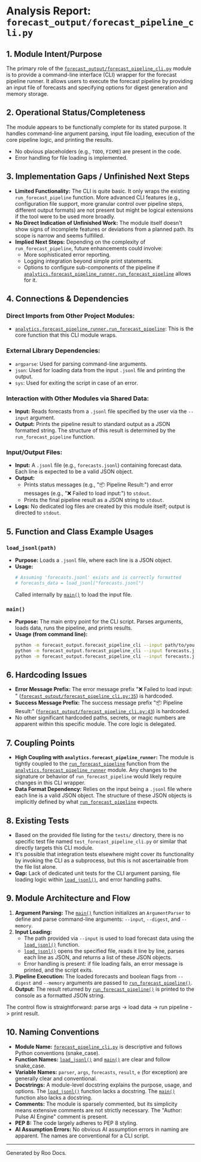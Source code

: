 # Analysis Report: `forecast_output/forecast_pipeline_cli.py`

## 1. Module Intent/Purpose

The primary role of the [`forecast_output/forecast_pipeline_cli.py`](../../forecast_output/forecast_pipeline_cli.py:0) module is to provide a command-line interface (CLI) wrapper for the forecast pipeline runner. It allows users to execute the forecast pipeline by providing an input file of forecasts and specifying options for digest generation and memory storage.

## 2. Operational Status/Completeness

The module appears to be functionally complete for its stated purpose. It handles command-line argument parsing, input file loading, execution of the core pipeline logic, and printing the results.
- No obvious placeholders (e.g., `TODO`, `FIXME`) are present in the code.
- Error handling for file loading is implemented.

## 3. Implementation Gaps / Unfinished Next Steps

- **Limited Functionality:** The CLI is quite basic. It only wraps the existing `run_forecast_pipeline` function. More advanced CLI features (e.g., configuration file support, more granular control over pipeline steps, different output formats) are not present but might be logical extensions if the tool were to be used more broadly.
- **No Direct Indication of Unfinished Work:** The module itself doesn't show signs of incomplete features or deviations from a planned path. Its scope is narrow and seems fulfilled.
- **Implied Next Steps:** Depending on the complexity of `run_forecast_pipeline`, future enhancements could involve:
    - More sophisticated error reporting.
    - Logging integration beyond simple print statements.
    - Options to configure sub-components of the pipeline if [`analytics.forecast_pipeline_runner.run_forecast_pipeline`](../../learning/forecast_pipeline_runner.py:0) allows for it.

## 4. Connections & Dependencies

### Direct Imports from Other Project Modules:
- [`analytics.forecast_pipeline_runner.run_forecast_pipeline`](../../learning/forecast_pipeline_runner.py:19): This is the core function that this CLI module wraps.

### External Library Dependencies:
- `argparse`: Used for parsing command-line arguments.
- `json`: Used for loading data from the input `.jsonl` file and printing the output.
- `sys`: Used for exiting the script in case of an error.

### Interaction with Other Modules via Shared Data:
- **Input:** Reads forecasts from a `.jsonl` file specified by the user via the `--input` argument.
- **Output:** Prints the pipeline result to standard output as a JSON formatted string. The structure of this result is determined by the `run_forecast_pipeline` function.

### Input/Output Files:
- **Input:** A `.jsonl` file (e.g., `forecasts.jsonl`) containing forecast data. Each line is expected to be a valid JSON object.
- **Output:**
    - Prints status messages (e.g., "📦 Pipeline Result:") and error messages (e.g., "❌ Failed to load input:") to `stdout`.
    - Prints the final pipeline result as a JSON string to `stdout`.
- **Logs:** No dedicated log files are created by this module itself; output is directed to `stdout`.

## 5. Function and Class Example Usages

### `load_jsonl(path)`
- **Purpose:** Loads a `.jsonl` file, where each line is a JSON object.
- **Usage:**
  ```python
  # Assuming 'forecasts.jsonl' exists and is correctly formatted
  # forecasts_data = load_jsonl("forecasts.jsonl")
  ```
  Called internally by [`main()`](../../forecast_output/forecast_pipeline_cli.py:33) to load the input file.

### `main()`
- **Purpose:** The main entry point for the CLI script. Parses arguments, loads data, runs the pipeline, and prints results.
- **Usage (from command line):**
  ```bash
  python -m forecast_output.forecast_pipeline_cli --input path/to/your/forecasts.jsonl
  python -m forecast_output.forecast_pipeline_cli --input forecasts.jsonl --digest
  python -m forecast_output.forecast_pipeline_cli --input forecasts.jsonl --memory --digest
  ```

## 6. Hardcoding Issues

- **Error Message Prefix:** The error message prefix "❌ Failed to load input: " ([`forecast_output/forecast_pipeline_cli.py:35`](../../forecast_output/forecast_pipeline_cli.py:35)) is hardcoded.
- **Success Message Prefix:** The success message prefix "📦 Pipeline Result:" ([`forecast_output/forecast_pipeline_cli.py:43`](../../forecast_output/forecast_pipeline_cli.py:43)) is hardcoded.
- No other significant hardcoded paths, secrets, or magic numbers are apparent within this specific module. The core logic is delegated.

## 7. Coupling Points

- **High Coupling with `analytics.forecast_pipeline_runner`:** The module is tightly coupled to the [`run_forecast_pipeline`](../../learning/forecast_pipeline_runner.py:19) function from the [`analytics.forecast_pipeline_runner`](../../learning/forecast_pipeline_runner.py:0) module. Any changes to the signature or behavior of `run_forecast_pipeline` would likely require changes in this CLI wrapper.
- **Data Format Dependency:** Relies on the input being a `.jsonl` file where each line is a valid JSON object. The structure of these JSON objects is implicitly defined by what [`run_forecast_pipeline`](../../learning/forecast_pipeline_runner.py:19) expects.

## 8. Existing Tests

- Based on the provided file listing for the `tests/` directory, there is no specific test file named `test_forecast_pipeline_cli.py` or similar that directly targets this CLI module.
- It's possible that integration tests elsewhere might cover its functionality by invoking the CLI as a subprocess, but this is not ascertainable from the file list alone.
- **Gap:** Lack of dedicated unit tests for the CLI argument parsing, file loading logic within [`load_jsonl()`](../../forecast_output/forecast_pipeline_cli.py:21), and error handling paths.

## 9. Module Architecture and Flow

1.  **Argument Parsing:** The [`main()`](../../forecast_output/forecast_pipeline_cli.py:25) function initializes an `ArgumentParser` to define and parse command-line arguments: `--input`, `--digest`, and `--memory`.
2.  **Input Loading:**
    *   The path provided via `--input` is used to load forecast data using the [`load_jsonl()`](../../forecast_output/forecast_pipeline_cli.py:21) function.
    *   [`load_jsonl()`](../../forecast_output/forecast_pipeline_cli.py:21) opens the specified file, reads it line by line, parses each line as JSON, and returns a list of these JSON objects.
    *   Error handling is present: if file loading fails, an error message is printed, and the script exits.
3.  **Pipeline Execution:** The loaded forecasts and boolean flags from `--digest` and `--memory` arguments are passed to [`run_forecast_pipeline()`](../../learning/forecast_pipeline_runner.py:19).
4.  **Output:** The result returned by [`run_forecast_pipeline()`](../../learning/forecast_pipeline_runner.py:19) is printed to the console as a formatted JSON string.

The control flow is straightforward: parse args -> load data -> run pipeline -> print result.

## 10. Naming Conventions

- **Module Name:** [`forecast_pipeline_cli.py`](../../forecast_output/forecast_pipeline_cli.py:0) is descriptive and follows Python conventions (snake_case).
- **Function Names:** [`load_jsonl()`](../../forecast_output/forecast_pipeline_cli.py:21) and [`main()`](../../forecast_output/forecast_pipeline_cli.py:25) are clear and follow snake_case.
- **Variable Names:** `parser`, `args`, `forecasts`, `result`, `e` (for exception) are generally clear and conventional.
- **Docstrings:** A module-level docstring explains the purpose, usage, and options. The [`load_jsonl()`](../../forecast_output/forecast_pipeline_cli.py:21) function lacks a docstring. The [`main()`](../../forecast_output/forecast_pipeline_cli.py:25) function also lacks a docstring.
- **Comments:** The module is sparsely commented, but its simplicity means extensive comments are not strictly necessary. The "Author: Pulse AI Engine" comment is present.
- **PEP 8:** The code largely adheres to PEP 8 styling.
- **AI Assumption Errors:** No obvious AI assumption errors in naming are apparent. The names are conventional for a CLI script.

---
Generated by Roo Docs.
